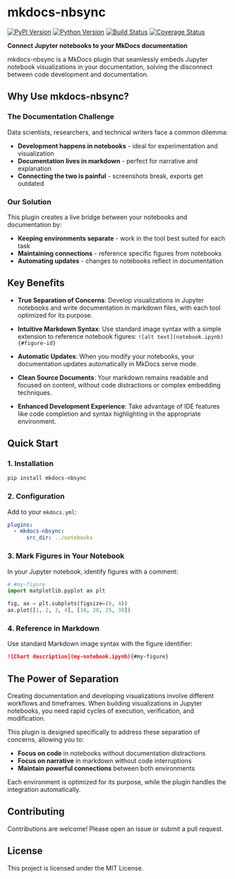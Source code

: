 # mkdocs-nbsync

[![PyPI Version][pypi-v-image]][pypi-v-link]
[![Python Version][python-v-image]][python-v-link]
[![Build Status][GHAction-image]][GHAction-link]
[![Coverage Status][codecov-image]][codecov-link]

<strong>Connect Jupyter notebooks to your MkDocs documentation</strong>

mkdocs-nbsync is a MkDocs plugin that seamlessly embeds Jupyter notebook
visualizations in your documentation, solving the disconnect between
code development and documentation.

## Why Use mkdocs-nbsync?

### The Documentation Challenge

Data scientists, researchers, and technical writers face a common dilemma:

- **Development happens in notebooks** - ideal for experimentation and visualization
- **Documentation lives in markdown** - perfect for narrative and explanation
- **Connecting the two is painful** - screenshots break, exports get outdated

### Our Solution

This plugin creates a live bridge between your notebooks and documentation by:

- **Keeping environments separate** - work in the tool best suited for each task
- **Maintaining connections** - reference specific figures from notebooks
- **Automating updates** - changes to notebooks reflect in documentation

## Key Benefits

- **True Separation of Concerns**:
  Develop visualizations in Jupyter notebooks and write documentation
  in markdown files, with each tool optimized for its purpose.

- **Intuitive Markdown Syntax**:
  Use standard image syntax with a simple extension to reference
  notebook figures: `![alt text](notebook.ipynb){#figure-id}`

- **Automatic Updates**:
  When you modify your notebooks, your documentation updates
  automatically in MkDocs serve mode.

- **Clean Source Documents**:
  Your markdown remains readable and focused on content, without
  code distractions or complex embedding techniques.

- **Enhanced Development Experience**:
  Take advantage of IDE features like code completion and syntax
  highlighting in the appropriate environment.

## Quick Start

### 1. Installation

```bash
pip install mkdocs-nbsync
```

### 2. Configuration

Add to your `mkdocs.yml`:

```yaml
plugins:
  - mkdocs-nbsync:
      src_dir: ../notebooks
```

### 3. Mark Figures in Your Notebook

In your Jupyter notebook, identify figures with a comment:

```python
# #my-figure
import matplotlib.pyplot as plt

fig, ax = plt.subplots(figsize=(8, 4))
ax.plot([1, 2, 3, 4], [10, 20, 25, 30])
```

### 4. Reference in Markdown

Use standard Markdown image syntax with the figure identifier:

```markdown
![Chart description](my-notebook.ipynb){#my-figure}
```

## The Power of Separation

Creating documentation and developing visualizations involve different
workflows and timeframes. When building visualizations in Jupyter notebooks,
you need rapid cycles of execution, verification, and modification.

This plugin is designed specifically to address these separation of
concerns, allowing you to:

- **Focus on code** in notebooks without documentation distractions
- **Focus on narrative** in markdown without code interruptions
- **Maintain powerful connections** between both environments

Each environment is optimized for its purpose, while the plugin
handles the integration automatically.

## Contributing

Contributions are welcome! Please open an issue or submit a pull request.

## License

This project is licensed under the MIT License.

<!-- Badges -->
[pypi-v-image]: https://img.shields.io/pypi/v/mkdocs-nbsync.svg
[pypi-v-link]: https://pypi.org/project/mkdocs-nbsync/
[python-v-image]: https://img.shields.io/pypi/pyversions/mkdocs-nbsync.svg
[python-v-link]: https://pypi.org/project/mkdocs-nbsync
[GHAction-image]: https://github.com/daizutabi/mkdocs-nbsync/actions/workflows/ci.yaml/badge.svg?branch=main&event=push
[GHAction-link]: https://github.com/daizutabi/mkdocs-nbsync/actions?query=event%3Apush+branch%3Amain
[codecov-image]: https://codecov.io/github/daizutabi/mkdocs-nbsync/coverage.svg?branch=main
[codecov-link]: https://codecov.io/github/daizutabi/mkdocs-nbsync?branch=main

